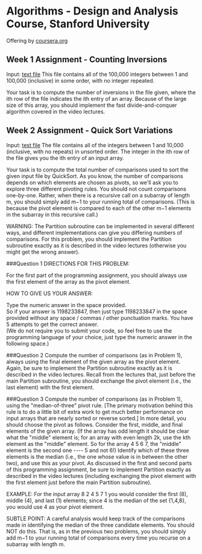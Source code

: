 Algorithms - Design and Analysis Course, Stanford University
============================================================

Offering by [coursera.org](https://class.coursera.org/algo-003/class/index)

Week 1 Assignment - Counting Inversions
---------------------------------------
Input: [text file](countinversions.in)
This file contains all of the 100,000 integers between 1 and 100,000 (inclusive) in some order, with no integer repeated.

Your task is to compute the number of inversions in the file given, where the ith row of the file indicates the ith entry of an array.
Because of the large size of this array, you should implement the fast divide-and-conquer algorithm covered in the video lectures.

Week 2 Assignment - Quick Sort Variations
-----------------------------------------
Input: [test file](quicksort.in)
The file contains all of the integers between 1 and 10,000 (inclusive, with no repeats) in unsorted order. The integer in the ith row of the file gives you the ith entry of an input array.   

Your task is to compute the total number of comparisons used to sort the given input file by QuickSort. As you know, the number of comparisons depends on which elements are chosen as pivots, so we'll ask you to explore three different pivoting rules.
You should not count comparisons one-by-one. Rather, when there is a recursive call on a subarray of length m, you should simply add m−1 to your running total of comparisons. (This is because the pivot element is compared to each of the other m−1 elements in the subarray in this recursive call.)   

WARNING: The Partition subroutine can be implemented in several different ways, and different implementations can give you differing numbers of comparisons. For this problem, you should implement the Partition subroutine exactly as it is described in the video lectures (otherwise you might get the wrong answer).   

###Question 1
DIRECTIONS FOR THIS PROBLEM:   

For the first part of the programming assignment, you should always use the first element of the array as the pivot element.   

HOW TO GIVE US YOUR ANSWER:   

Type the numeric answer in the space provided.   
So if your answer is 1198233847, then just type 1198233847 in the space provided without any space / commas / other punctuation marks. You have 5 attempts to get the correct answer.   
(We do not require you to submit your code, so feel free to use the programming language of your choice, just type the numeric answer in the following space.)   

###Question 2
Compute the number of comparisons (as in Problem 1), always using the final element of the given array as the pivot element. Again, be sure to implement the Partition subroutine exactly as it is described in the video lectures. Recall from the lectures that, just before the main Partition subroutine, you should exchange the pivot element (i.e., the last element) with the first element.

###Question 3
Compute the number of comparisons (as in Problem 1), using the "median-of-three" pivot rule. [The primary motivation behind this rule is to do a little bit of extra work to get much better performance on input arrays that are nearly sorted or reverse sorted.] In more detail, you should choose the pivot as follows. Consider the first, middle, and final elements of the given array. (If the array has odd length it should be clear what the "middle" element is; for an array with even length 2k, use the kth element as the "middle" element. So for the array 4 5 6 7, the "middle" element is the second one ---- 5 and not 6!) Identify which of these three elements is the median (i.e., the one whose value is in between the other two), and use this as your pivot. As discussed in the first and second parts of this programming assignment, be sure to implement Partition exactly as described in the video lectures (including exchanging the pivot element with the first element just before the main Partition subroutine).   

EXAMPLE: For the input array 8 2 4 5 7 1 you would consider the first (8), middle (4), and last (1) elements; since 4 is the median of the set {1,4,8}, you would use 4 as your pivot element.   

SUBTLE POINT: A careful analysis would keep track of the comparisons made in identifying the median of the three candidate elements. You should NOT do this. That is, as in the previous two problems, you should simply add m−1 to your running total of comparisons every time you recurse on a subarray with length m.   
